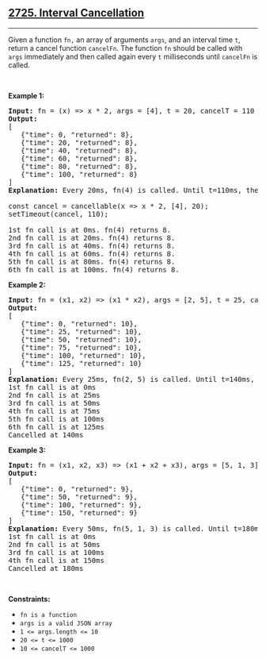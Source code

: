 <h2><a href="https://leetcode.com/problems/interval-cancellation/">2725. Interval Cancellation</a></h2><hr>Given a function <code>fn,</code> an array of arguments&nbsp;<code>args</code>, and&nbsp;an interval time <code>t</code>, return a cancel function <code>cancelFn</code>. The function <code>fn</code> should be called with <code>args</code> immediately and then called again every&nbsp;<code>t</code> milliseconds&nbsp;until <code>cancelFn</code> is called.
<p>&nbsp;</p>
<p><strong class="example">Example 1:</strong></p>

<pre>
<strong>Input:</strong> fn = (x) =&gt; x * 2, args = [4], t = 20, cancelT = 110
<strong>Output:</strong> 
[
   {&quot;time&quot;: 0, &quot;returned&quot;: 8},
   {&quot;time&quot;: 20, &quot;returned&quot;: 8},
   {&quot;time&quot;: 40, &quot;returned&quot;: 8},
   {&quot;time&quot;: 60, &quot;returned&quot;: 8},
   {&quot;time&quot;: 80, &quot;returned&quot;: 8},
   {&quot;time&quot;: 100, &quot;returned&quot;: 8}
]
<strong>Explanation:</strong> Every 20ms, fn(4) is called. Until t=110ms, then it is cancelled.

const cancel = cancellable(x =&gt; x * 2, [4], 20);
setTimeout(cancel, 110);

1st fn call is at 0ms. fn(4) returns 8.
2nd fn call is at 20ms. fn(4) returns 8.
3rd fn call is at 40ms. fn(4) returns 8.
4th fn call is at&nbsp;60ms. fn(4) returns 8.
5th fn call is at 80ms. fn(4) returns 8.
6th fn call is at 100ms. fn(4) returns 8.
</pre>

<p><strong class="example">Example 2:</strong></p>

<pre>
<strong>Input:</strong> fn = (x1, x2) =&gt; (x1 * x2), args = [2, 5], t = 25, cancelT = 140
<strong>Output:</strong> 
[
   {&quot;time&quot;: 0, &quot;returned&quot;: 10},
   {&quot;time&quot;: 25, &quot;returned&quot;: 10},
   {&quot;time&quot;: 50, &quot;returned&quot;: 10},
   {&quot;time&quot;: 75, &quot;returned&quot;: 10},
   {&quot;time&quot;: 100, &quot;returned&quot;: 10},
   {&quot;time&quot;: 125, &quot;returned&quot;: 10}
]
<strong>Explanation:</strong> Every 25ms, fn(2, 5) is called. Until t=140ms, then it is cancelled.
1st fn call is at 0ms&nbsp;
2nd fn call is at 25ms&nbsp;
3rd fn call is at 50ms&nbsp;
4th fn call is at&nbsp;75ms&nbsp;
5th fn call is at 100ms&nbsp;
6th fn call is at 125ms
Cancelled at 140ms
</pre>

<p><strong class="example">Example 3:</strong></p>

<pre>
<strong>Input:</strong> fn = (x1, x2, x3) =&gt; (x1 + x2 + x3), args = [5, 1, 3], t = 50, cancelT = 180
<strong>Output:</strong> 
[
   {&quot;time&quot;: 0, &quot;returned&quot;: 9},
   {&quot;time&quot;: 50, &quot;returned&quot;: 9},
   {&quot;time&quot;: 100, &quot;returned&quot;: 9},
   {&quot;time&quot;: 150, &quot;returned&quot;: 9}
]
<strong>Explanation:</strong> Every 50ms, fn(5, 1, 3) is called. Until t=180ms, then it is cancelled. 
1st fn call is at 0ms
2nd fn call is at 50ms
3rd fn call is at 100ms
4th fn call is at&nbsp;150ms
Cancelled at 180ms
</pre>

<p>&nbsp;</p>
<p><strong>Constraints:</strong></p>

<ul>
	<li><code>fn is a function</code></li>
	<li><code>args is a valid JSON array</code></li>
	<li><code>1 &lt;= args.length &lt;= 10</code></li>
	<li><code><font face="monospace">20 &lt;= t &lt;= 1000</font></code></li>
	<li><code><font face="monospace">10 &lt;= cancelT &lt;= 1000</font></code></li>
</ul>
